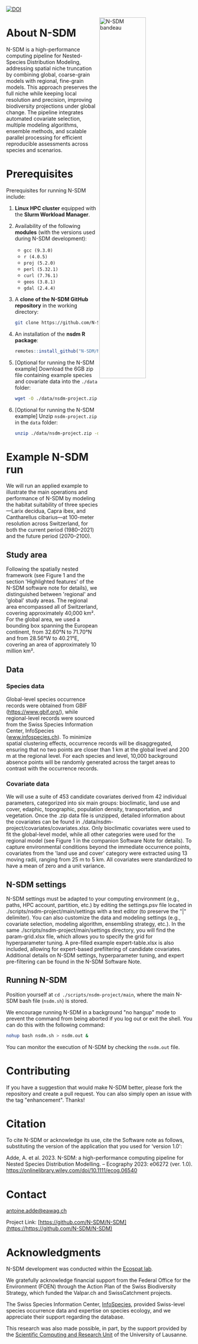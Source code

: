 [![DOI](https://zenodo.org/badge/488654433.svg)](https://zenodo.org/badge/latestdoi/488654433)

<img src="https://github.com/N-SDM/N-SDM/blob/main/images/n-sdm_bandeau_v4.png" alt="N-SDM bandeau" align="right" width="50%"/>

# About N-SDM

N-SDM is a high-performance computing pipeline for Nested-Species Distribution Modeling, addressing spatial niche truncation by combining global, coarse-grain models with regional, fine-grain models. This approach preserves the full niche while keeping local resolution and precision, improving biodiversity projections under global change. The pipeline integrates automated covariate selection, multiple modeling algorithms, ensemble methods, and scalable parallel processing for efficient reproducible assessments across species and scenarios.

# Prerequisites

Prerequisites for running N-SDM include:

1. **Linux HPC cluster** equipped with the **Slurm Workload Manager**.
   
2. Availability of the following **modules** (with the versions used during N-SDM development):
   - `gcc (9.3.0)`
   - `r (4.0.5)`
   - `proj (5.2.0)`
   - `perl (5.32.1)`
   - `curl (7.76.1)`
   - `geos (3.8.1)`
   - `gdal (2.4.4)`

3. A **clone of the N-SDM GitHub repository** in the working directory:
   ```bash
   git clone https://github.com/N-SDM/N-SDM.git .
   ```

4. An installation of the **nsdm R package**:
   ```r
   remotes::install_github("N-SDM/N-SDM/scripts/nsdm-project/functions", upgrade=FALSE)
   ```

5. [Optional for running the N-SDM example] Download the 6GB zip file containing example species and covariate data into the `./data` folder:
   ```bash
   wget -O ./data/nsdm-project.zip https://unils-my.sharepoint.com/:u:/g/personal/antoine_adde_unil_ch/EQ-B2q08HQ5MuVrav33MnMQBp61DzUF9Eoi3nP_qe1FrOQ?download=1
   ```

6. [Optional for running the N-SDM example] Unzip `nsdm-project.zip` in the `data` folder:
   ```bash
   unzip ./data/nsdm-project.zip -d ./data/nsdm-project/
   ```

# Example N-SDM run

We will run an applied example to illustrate the main operations and performance of N-SDM by modeling the habitat suitability of three species—Larix decidua, Capra ibex, and Cantharellus cibarius—at 100-meter resolution across Switzerland, for both the current period (1980–2021) and the future period (2070–2100).

## Study area

Following the spatially nested framework (see Figure 1 and the section 'Highlighted features' of the N-SDM software note for details), we distinguished between 'regional' and 'global' study areas. The regional area encompassed all of Switzerland, covering approximately 40,000 km². For the global area, we used a bounding box spanning the European continent, from 32.60°N to 71.70°N and from 28.56°W to 40.21°E, covering an area of approximately 10 million km².

## Data

### Species data

Global-level species occurrence records were obtained from GBIF (https://www.gbif.org/), while regional-level records were sourced from the Swiss Species Information Center, InfoSpecies (www.infospecies.ch). To minimize spatial clustering effects, occurrence records will be disaggregated, ensuring that no two points are closer than 1 km at the global level and 200 m at the regional level. For each species and level, 10,000 background absence points will be randomly generated across the target areas to contrast with the occurrence records.

### Covariate data

We will use a suite of 453 candidate covariates derived from 42 individual parameters, categorized into six main groups: bioclimatic, land use and cover, edaphic, topographic, population density, transportation, and vegetation. Once the .zip data file is unzipped, detailed information about the covariates can be found in ./data/nsdm-project/covariates/covariates.xlsx. Only bioclimatic covariates were used to fit the global-level model, while all other categories were used for the regional model (see Figure 1 in the companion Software Note for details). To capture environmental conditions beyond the immediate occurrence points, covariates from the 'land use and cover' category were extracted using 13 moving radii, ranging from 25 m to 5 km. All covariates were standardized to have a mean of zero and a unit variance.

## N-SDM settings

N-SDM settings must be adapted to your computing environment (e.g., paths, HPC account, partition, etc.) by editing the settings.psv file located in ./scripts/nsdm-project/main/settings with a text editor (to preserve the "|" delimiter). You can also customize the data and modeling settings (e.g., covariate selection, modeling algorithm, ensembling strategy, etc.). In the same ./scripts/nsdm-project/main/settings directory, you will find the param-grid.xlsx file, which allows you to specify the grid for hyperparameter tuning. A pre-filled example expert-table.xlsx is also included, allowing for expert-based prefiltering of candidate covariates. Additional details on N-SDM settings, hyperparameter tuning, and expert pre-filtering can be found in the N-SDM Software Note.

## Running N-SDM

Position yourself at `cd ./scripts/nsdm-project/main`, where the main N-SDM bash file (`nsdm.sh`) is stored. 

We encourage running N-SDM in a background "no hangup" mode to prevent the command from being aborted if you log out or exit the shell. You can do this with the following command:

```bash
nohup bash nsdm.sh > nsdm.out &
```

You can monitor the execution of N-SDM by checking the `nsdm.out` file.

# Contributing

If you have a suggestion that would make N-SDM better, please fork the repository and create a pull request. You can also simply open an issue with the tag "enhancement".
Thanks!

# Citation

To cite N-SDM or acknowledge its use, cite the Software note as follows, substituting the version of the application that you used for ‘version 1.0':

Adde, A. et al. 2023. N-SDM: a high-performance computing pipeline for Nested Species Distribution Modelling. – Ecography 2023: e06272 (ver. 1.0). https://onlinelibrary.wiley.com/doi/10.1111/ecog.06540

# Contact

antoine.adde@eawag.ch

Project Link: [https://github.com/N-SDM/N-SDM](https://https://github.com/N-SDM/N-SDM)

# Acknowledgments

N-SDM development was conducted within the [Ecospat lab](https://www.unil.ch/ecospat/en/home.html).

We gratefully acknowledge financial support from the Federal Office for the Environment (FOEN) through the Action Plan of the Swiss Biodiversity Strategy, which funded the Valpar.ch and SwissCatchment projects.

The Swiss Species Information Center, [InfoSpecies](https://www.infospecies.ch), provided Swiss-level species occurrence data and expertise on species ecology, and we appreciate their support regarding the database.

This research was also made possible, in part, by the support provided by the [Scientific Computing and Research Unit](https://www.unil.ch/ci/dcsr) of the University of Lausanne.

